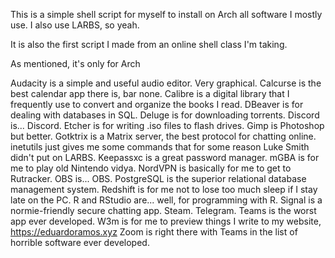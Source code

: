 This is a simple shell script for myself to install on Arch all software I mostly use. I also use LARBS, so yeah.

It is also the first script I made from an online shell class I'm taking.

As mentioned, it's only for Arch

Audacity is a simple and useful audio editor. Very graphical.
Calcurse is the best calendar app there is, bar none.
Calibre is a digital library that I frequently use to convert and organize the books I read.
DBeaver is for dealing with databases in SQL.
Deluge is for downloading torrents.
Discord is... Discord.
Etcher is for writing .iso files to flash drives.
Gimp is Photoshop but better.
Gotktrix is a Matrix server, the best protocol for chatting online.
inetutils just gives me some commands that for some reason Luke Smith didn't put on LARBS.
Keepassxc is a great password manager.
mGBA is for me to play old Nintendo vidya.
NordVPN is basically for me to get to Rutracker.
OBS is... OBS.
PostgreSQL is the superior relational database management system.
Redshift is for me not to lose too much sleep if I stay late on the PC.
R and RStudio are... well, for programming with R.
Signal is a normie-friendly secure chatting app.
Steam.
Telegram.
Teams is the worst app ever developed.
W3m is for me to preview things I write to my website, https://eduardoramos.xyz
Zoom is right there with Teams in the list of horrible software ever developed.
